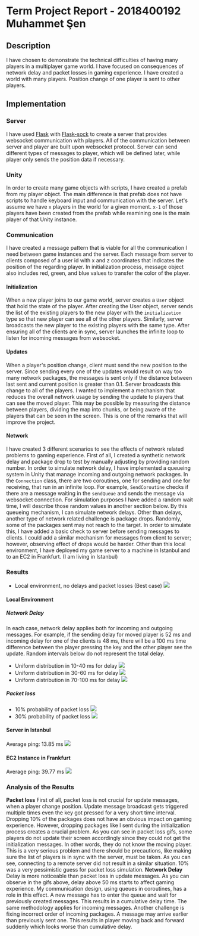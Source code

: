 # Term Project Report - 2018400192 Muhammet Şen
## Description
I have chosen to demonstrate the technical difficulties of having many players in a multiplayer game world. I have focused on consequences of network delay and packet losses in gaming experience. I have created a world with many players. Position change of one player is sent to other players. 

## Implementation
### Server
I have used [Flask](https://flask.palletsprojects.com/en/2.1.x/) with [Flask-sock](https://flask-sock.readthedocs.io/en/latest/) to create a server that provides websocket communication with players. All of the communication between server and player are built upon websocket protocol. Server can send different types of messages to player, which will be defined later, while player only sends the position data if necessary.
### Unity
In order to create many game objects with scripts, I have created a prefab from my player object. The main difference is that prefab does not have scripts to handle keyboard input and communication with the server. Let's assume we have `x` players in the world for a given moment. `x-1` of those players have been created from the prefab while reamining one is the main player of that Unity instance. 

### Communication 
I have created a message pattern that is viable for all the communication I need between game instances and the server. Each message from server to clients composed of a user id with x and z coordinates that indicates the position of the regarding player.
In initialization process, message object also includes red, green, and blue values to transfer the color of the player. 

#### Initialization
When a new player joins to our game world, server creates a `User` object that hold the state of the player. After creating the User object, server sends the list of the existing players to the new player with the `initialization` type so that new player can see all of the other players. Similarly, server broadcasts the new player to the existing players with the same type. After ensuring all of the clients are in sync, server launches the infinite loop to listen for incoming messages from websocket. 

#### Updates
When a player's position change, client must send the new position to the server. Since sending every one of the updates would result on way too many network packages, the messages is sent only if the distance between last sent and current position is greater than 0.1.  Server broadcasts this change to all of the players.
I wanted to implement a mechanism that reduces the overall network usage by sending the update to players that can see the moved player. This may be possible by measuring the distance between players, dividing the map into chunks, or being aware of the players that can be seen in the screen. This is one of the remarks that will improve the project. 

#### Network 
I have created 3 different scenarios to see the effects of network related problems to gaming experience. First of all, I created a synthetic network delay and package drop to test by manually adjusting by providing random number.
In order to simulate network delay, I have implemented a queueing system in Unity that manage incoming and outgoing network packages. In the `Connection` class, there are two coroutines, one for sending and one for receiving, that run in an infinite loop. For example, `SendCoroutine` checks if there are a message waiting in the `sendQueue` and sends the message via websocket connection. For simulation purposes I have added a random wait time, I will describe those random values in another section below. By this queueing mechanism, I can simulate network delays.
Other than delays, another type of network related challenge is package drops. Randomly, some of the packages sent may not reach to the target. In order to simulate this, I have added a basic check to server before sending messages to clients. I could add a similar mechanism for messages from client to server; however, observing effect of drops would be harder. 
Other than this local environment, I have deployed my game server to a machine in Istanbul and to an EC2 in Frankfurt. (I am living in Istanbul)
### Results
- Local environment, no delays and packet losses (Best case)
![](https://i.imgur.com/eaYjl6D.gif)
#### Local Environment
##### Network Delay 
In each case, network delay applies both for incoming and outgoing messages. For example, if the sending delay for moved player is 52 ms and incoming delay for one of the clients is 48 ms, there will be a 100 ms time difference between the player pressing the key and the other player see the update. Random intervals below do not represent the total delay.
- Uniform distribution in 10-40 ms for delay
![](https://i.imgur.com/RVZCdqj.gif)
- Uniform distribution in 30-60 ms for delay
![](https://i.imgur.com/gpIpMZe.gif)
- Uniform distribution in 70-100 ms for delay
![](https://i.imgur.com/4YKYFyl.gif)

##### Packet loss
- 10% probability of packet loss
![](https://i.imgur.com/DhCuacL.gif)
- 30% probability of packet loss
![](https://i.imgur.com/1pdmcR2.gif)


#### Server in Istanbul
Average ping: 13.85 ms
![](https://i.imgur.com/rXZOEsN.gif)

#### EC2 Instance in Frankfurt
Average ping: 39.77 ms
![](https://i.imgur.com/0HPodvT.gif)

### Analysis of the Results
**Packet loss**
First of all, packet loss is not crucial for update messages, when a player change position. Update message broadcast gets triggered multiple times even the key got pressed for a very short time interval. Dropping 10% of the packages does not have an obvious impact on gaming experience. However, dropping packages like I sent during the initialization process creates a crucial problem. As you can see in packet loss gifs, some players do not update their screen accordingly since they could not get the initialization messages. In other words, they do not know the moving player. This is a very serious problem and there should be precautions, like making sure the list of players is in sync with the server, must be taken.
As you can see, connecting to a remote server did not result in a similar situation. 10% was a very pessimistic guess for packet loss simulation.
**Network Delay**
Delay is more noticeable than packet loss in update messages. As you can observe in the gifs above, delay above 50 ms starts to affect gaming experience. My communication design, using queues in coroutines, has a role in this effect. A new message has to enter the queue and wait for previously created messages. This results in a cumulative delay time. The same methodology applies for incoming messages.
Another challenge is fixing incorrect order of incoming packages. A message may arrive earlier than previously sent one. This results in player moving back and forward suddenly which looks worse than cumulative delay. 